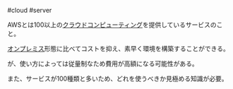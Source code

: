  #cloud #server 

AWSとは100以上の[クラウドコンピューティング](クラウドコンピューティング.md)を提供しているサービスのこと。

[オンプレミス](オンプレミス.md)形態に比べてコストを抑え、素早く環境を構築することができる。

が、使い方によっては従量制なため費用が高額になる可能性がある。

また、サービスが100種類と多いため、どれを使うべきか見極める知識が必要。



